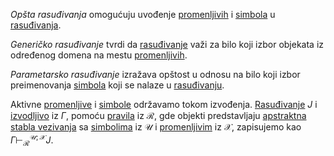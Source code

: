 
*Opšta rasuđivanja* omogućuju uvođenje [promenljivih](Promenljive.md) i [simbola](Simboli) u [rasuđivanja](Rasuđivanja.md).

*Generičko rasuđivanje* tvrdi da [rasuđivanje](Rasuđivanja.md) važi za bilo koji izbor objekata iz određenog domena na mestu [promenljivih](Promenljive).

*Parametarsko rasuđivanje* izražava opštost u odnosu na bilo koji izbor preimenovanja [simbola](Simboli) koji se nalaze u [rasuđivanju](Rasuđivanja.md). 

Aktivne [promenljive](Promenljive) i [simbole](Simboli) održavamo tokom izvođenja. [Rasuđivanje](Rasuđivanja.md) $J$ i [izvodljivo](Izvođenja.md) iz $\Gamma$, pomoću [pravila](Pravila%20zaključivanja.md) iz $\mathcal{R}$, gde objekti predstavljaju [apstraktna stabla vezivanja](Apstraktno%20drvo%vezivanja.md) sa [simbolima](Simboli) iz $\mathcal{U}$ i [promenljivim](Promenljive) iz $\mathcal{X}$, zapisujemo kao $\Gamma \vdash_{\mathcal{R}}^{\mathcal{U};\mathcal{X}} J$.
